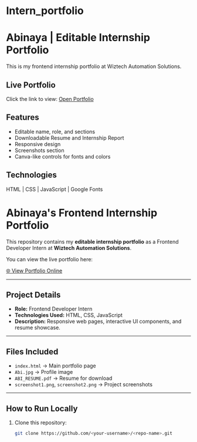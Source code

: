 # Intern_portfolio
# Abinaya | Editable Internship Portfolio

This is my frontend internship portfolio at Wiztech Automation Solutions.

## Live Portfolio
Click the link to view: [Open Portfolio](https://github.com/abi13122005/Intern-portfolio.git)

## Features
- Editable name, role, and sections
- Downloadable Resume and Internship Report
- Responsive design
- Screenshots section
- Canva-like controls for fonts and colors

## Technologies
HTML | CSS | JavaScript | Google Fonts
# Abinaya's Frontend Internship Portfolio

This repository contains my **editable internship portfolio** as a Frontend Developer Intern at **Wiztech Automation Solutions**.  

You can view the live portfolio here:  

[🌐 View Portfolio Online](https://<abi13122005>.github.io/<intern-portfolio>/)

---

## Project Details

- **Role:** Frontend Developer Intern  
- **Technologies Used:** HTML, CSS, JavaScript  
- **Description:** Responsive web pages, interactive UI components, and resume showcase.  

---

## Files Included

- `index.html` → Main portfolio page  
- `Abi.jpg` → Profile image  
- `ABI_RESUME.pdf` → Resume for download  
- `screenshot1.png`, `screenshot2.png` → Project screenshots  

---

## How to Run Locally

1. Clone this repository:  
   ```bash
   git clone https://github.com/<your-username>/<repo-name>.git
